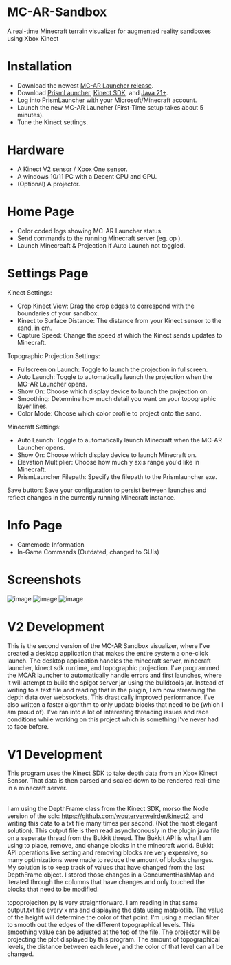 # MC-AR-Sandbox
A real-time Minecraft terrain visualizer for augmented reality sandboxes using Xbox Kinect <br>

# Installation
- Download the newest [MC-AR Launcher release](https://github.com/colemaring/MC-AR-Sandbox/releases). <br>
- Download [PrismLauncher](https://prismlauncher.org/download/windows/), [Kinect SDK](https://www.microsoft.com/en-us/download/details.aspx?id=44561), and [Java 21+](https://www.oracle.com/java/technologies/downloads/#java21). <br>
- Log into PrismLauncher with your Microsoft/Minecraft account. <br>
- Launch the new MC-AR Launcher (First-Time setup takes about 5 minutes). <br>
- Tune the Kinect settings. <br>

# Hardware
- A Kinect V2 sensor / Xbox One sensor.
- A windows 10/11 PC with a Decent CPU and GPU.
- (Optional) A projector.

# Home Page
- Color coded logs showing MC-AR Launcher status.
- Send commands to the running Minecraft server (eg. op <username>).
- Launch Minecreaft & Projection if Auto Launch not toggled.

# Settings Page
Kinect Settings:
- Crop Kinect View: Drag the crop edges to correspond with the boundaries of your sandbox.
- Kinect to Surface Distance: The distance from your Kinect sensor to the sand, in cm.
- Capture Speed: Change the speed at which the Kinect sends updates to Minecraft.

Topographic Projection Settings:
- Fullscreen on Launch: Toggle to launch the projection in fullscreen.
- Auto Launch: Toggle to automatically launch the projection when the MC-AR Launcher opens.
- Show On: Choose which display device to launch the projection on.
- Smoothing: Determine how much detail you want on your topographic layer lines.
- Color Mode: Choose which color profile to project onto the sand.

Minecraft Settings:
- Auto Launch: Toggle to automatically launch Minecraft when the MC-AR Launcher opens.
- Show On: Choose which display device to launch Minecraft on.
- Elevation Multiplier: Choose how much y axis range you'd like in Minecraft.
- PrismLauncher Filepath: Specify the filepath to the Prismlauncher exe.
  
Save button: Save your configuration to persist between launches and reflect changes in the currently running Minecraft instance.

# Info Page
- Gamemode Information
- In-Game Commands (Outdated, changed to GUIs)

# Screenshots
![image](https://github.com/user-attachments/assets/f27ef5f5-a43b-4053-8044-72e953e55e1f)
![image](https://github.com/user-attachments/assets/611abce0-67b2-4a2d-b5cf-1073f39617b0)
![image](https://github.com/user-attachments/assets/04bb55f9-e500-4f6b-9cf1-bec1d613143a)

# V2 Development
This is the second version of the MC-AR Sandbox visualizer, where I've created a desktop application that makes the entire system a one-click launch. The desktop application handles the minecraft server, minecraft launcher, kinect sdk runtime, and topographic projection. I've programmed the MCAR launcher to automatically handle errors and first launches, where it will attempt to build the spigot server jar using the buildtools jar. Instead of writing to a text file and reading that in the plugin, I am now streaming the depth data over websockets. This drastically improved performance. I've also written a faster algorithm to only update blocks that need to be (which I am proud of). I've ran into a lot of interesting threading issues and race conditions while working on this project which is something I've never had to face before. <br>

# V1 Development
This program uses the Kinect SDK to take depth data from an Xbox Kinect Sensor. That data is then parsed and scaled down to be rendered real-time in a minecraft server. <br><br>

I am using the DepthFrame class from the Kinect SDK, morso the Node version of the sdk: https://github.com/wouterverweirder/kinect2, and writing this data to a txt file many times per second. (Not the most elegant solution). This output file is then read asynchronously in the plugin java file on a seperate thread from the Bukkit thread. The Bukkit API is what I am using to place, remove, and change blocks in the minecraft world. Bukkit API operations like setting and removing blocks are very expensive, so many optimizations were made to reduce the amount of blocks changes. My solution is to keep track of values that have changed from the last DepthFrame object. I stored those changes in a ConcurrentHashMap and iterated through the columns that have changes and only touched the blocks that need to be modified.

topoprojeciton.py is very straightforward. I am reading in that same output.txt file every x ms and displaying the data using matplotlib. The value of the height will determine the color of that point. I'm using a median filter to smooth out the edges of the different topographical levels. This smoothing value can be adjusted at the top of the file. The projector will be projecting the plot displayed by this program. The amount of topographical levels, the distance between each level, and the color of that level can all be changed. <br><br>
